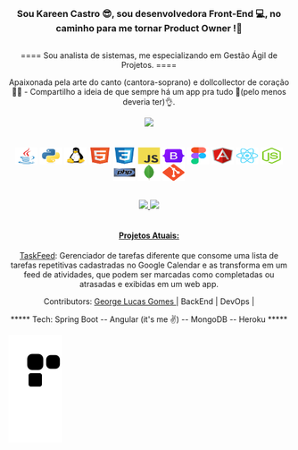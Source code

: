 ##
<div align="center"> <h3> Sou Kareen Castro 😎, sou desenvolvedora Front-End 💻, no caminho para me tornar Product Owner !🙌 </h3>
  </div>
  
##
<div align = "center"> 
<p> ==== Sou analista de sistemas, me especializando em Gestão Ágil de Projetos. ==== </p>
  <p> Apaixonada pela arte do canto (cantora-soprano) e dollcollector de coração 👩‍🎨 - Compartilho a ideia de que sempre há um app pra tudo 🤙(pelo menos deveria ter)👌.</p> 
</div>
<div align="center">
  <a href="https://www.linkedin.com/in/kareen-castro/" target="_blank"><img src="https://img.shields.io/badge/-LinkedIn-%230077B5?style=for-the-badge&logo=linkedin&logoColor=white" target="_blank"></a>
  </div>
  <br/>
  <br/>
  
  
  <div align="center">
   <img align="center" alt="kareenketleen-Java" height="30" width="40" src="https://raw.githubusercontent.com/devicons/devicon/master/icons/java/java-original.svg">
  <img align="center" alt="kareenketleen-python" height="30" width="40" src="https://raw.githubusercontent.com/devicons/devicon/master/icons/python/python-original.svg">
  <img align="center" alt="kareenketleen-Linux" height="30" width="40" src="https://raw.githubusercontent.com/devicons/devicon/master/icons/linux/linux-original.svg">
    <img align="center" alt="kareenketleenkareenketleen-HTML" height="30" width="40" src="https://raw.githubusercontent.com/devicons/devicon/master/icons/html5/html5-original.svg">
    <img align="center" alt="kareenketleen-CSS" height="30" width="40" src="https://raw.githubusercontent.com/devicons/devicon/master/icons/css3/css3-original.svg">
  <img align="center" alt="kareenketleen-JS" height="30" width="40" src="https://raw.githubusercontent.com/devicons/devicon/master/icons/javascript/javascript-original.svg">
  <img align="center" alt="kareenketleen-BS" height="30" width="40" src="https://raw.githubusercontent.com/devicons/devicon/master/icons/bootstrap/bootstrap-original.svg">
   <img align="center" alt="kareenketleen-figma" height="30" width="40" src="https://raw.githubusercontent.com/devicons/devicon/master/icons/figma/figma-original.svg">
   <img align="center" alt="kareenketleen-Angular" height="30" width="40" src="https://raw.githubusercontent.com/devicons/devicon/master/icons/angularjs/angularjs-original.svg">
  <img align="center" alt="kareenketleen-react" height="30" width="40" src="https://raw.githubusercontent.com/devicons/devicon/master/icons/react/react-original.svg">
   <img align="center" alt="kareenketleen-nodejs" height="30" width="40" src="https://raw.githubusercontent.com/devicons/devicon/master/icons/nodejs/nodejs-original.svg">
  <img align="center" alt="kareenketleen-php" height="30" width="40" src="https://raw.githubusercontent.com/devicons/devicon/master/icons/php/php-original.svg"> 
  <img align="center" alt="kareenketleen-MongoDB" height="30" width="40" src="https://raw.githubusercontent.com/devicons/devicon/master/icons/mongodb/mongodb-original.svg">
  <img align="center" alt="kareenketleen-git" height="30" width="40" src="https://raw.githubusercontent.com/devicons/devicon/master/icons/git/git-original.svg">
  </div>
  <br/>
  <br/>
  <div align="center">
  <a href="https://github.com/kareenketleen">
  <img height="150em" src="https://github-readme-stats.vercel.app/api?username=kareenketleen&show_icons=true&theme=tokyonight&include_all_commits=true&count_private=true"/>
  <img height="150em" src="https://github-readme-stats.vercel.app/api/top-langs/?username=kareenketleen&layout=compact&langs_count=7&theme=tokyonight"/>  
</div>
  </br>
  
  <div align = "center">
     <h4>Projetos Atuais:</h4>
    <p>
      <a href="https://github.com/gomesgeorgelucas/TaskFeed">TaskFeed</a>:
      Gerenciador de tarefas diferente que consome uma lista de tarefas
      repetitivas cadastradas no Google Calendar e as transforma em um feed de
      atividades, que podem ser marcadas como completadas ou atrasadas e
      exibidas em um web app.
  </p>
   <p>
        Contributors:
        <a href="https://github.com/gomesgeorgelucas">George Lucas Gomes </a> |
        BackEnd | DevOps |
    </p>    
    <p>
        ***** Tech: Spring Boot -- Angular (it's me ✌) -- MongoDB -- Heroku *****
    </p> 
</div>
  
  
  <div>
<img src= "https://raw.githubusercontent.com/kareenketleen/kareenketleen/snake_output/github-contribution-grid-snake-dark.svg"/>
</div>
<!--
**kareenketleen/kareenketleen** is a ✨ _special_ ✨ repository because its `README.md` (this file) appears on your GitHub profile.

Here are some ideas to get you started:

- 🔭 I’m currently working on ...
- 🌱 I’m currently learning ...
- 👯 I’m looking to collaborate on ...
- 🤔 I’m looking for help with ...
- 💬 Ask me about ...
- 📫 How to reach me: ...
- 😄 Pronouns: ...
- ⚡ Fun fact: ...
-->
